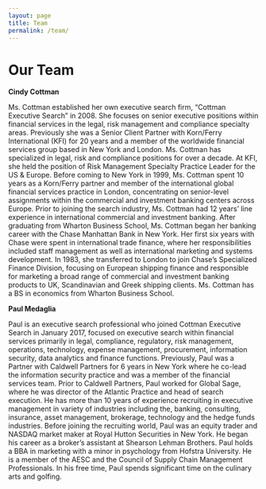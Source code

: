 ```yaml
---
layout: page
title: Team
permalink: /team/
---
```

<h1>Our Team</h1>
<div class="col-sm-6">
<p><strong>Cindy Cottman</strong></p>
<p>Ms. Cottman established her own executive search firm, “Cottman Executive Search” in 2008. She focuses on senior executive positions within financial services in the legal, risk management and compliance specialty areas. Previously she was a Senior Client Partner with Korn/Ferry International (KFI) for 20 years and a member of the worldwide financial services group based in New York and London. Ms. Cottman has specialized in legal, risk and compliance positions for over a decade. At KFI, she held the position of Risk Management Specialty Practice Leader for the US & Europe. Before coming to New York in 1999, Ms. Cottman spent 10 years as a Korn/Ferry partner and member of the international global financial services practice in London, concentrating on senior-level assignments within the commercial and investment banking centers across Europe. Prior to joining the search industry, Ms. Cottman had 12 years’ line experience in international commercial and investment banking. After graduating from Wharton Business School, Ms. Cottman began her banking career with the Chase Manhattan Bank in New York. Her first six years with Chase were spent in international trade finance, where her responsibilities included staff management as well as international marketing and systems development. In 1983, she transferred to London to join Chase’s Specialized Finance Division, focusing on European shipping finance and responsible for marketing a broad range of commercial and investment banking products to UK, Scandinavian and Greek shipping clients. Ms. Cottman has a BS in economics from Wharton Business School.</p>
</div>


<div class="col-sm-6">
<p><strong>Paul Medaglia</strong></p>
<p>Paul is an executive search professional who joined Cottman Executive Search in January 2017, focused on executive search within financial services primarily in legal, compliance, regulatory, risk management, operations, technology, expense management, procurement, information security, data analytics and finance functions. Previously, Paul was a Partner with Caldwell Partners for 6 years in New York where he co-lead the information security practice and was a member of the financial services team. Prior to Caldwell Partners, Paul worked for Global Sage, where he was director of the Atlantic Practice and head of search execution. He has more than 10 years of experience recruiting in executive management in variety of industries including the, banking, consulting, insurance, asset management, brokerage, technology and the hedge funds industries. Before joining the recruiting world, Paul was an equity trader and NASDAQ market maker at Royal Hutton Securities in New York. He began his career as a broker’s assistant at Shearson Lehman Brothers. Paul holds a BBA in marketing with a minor in psychology from Hofstra University. He is a member of the AESC and the Council of Supply Chain Management Professionals. In his free time, Paul spends significant time on the culinary arts and golfing.</p>
</div>
